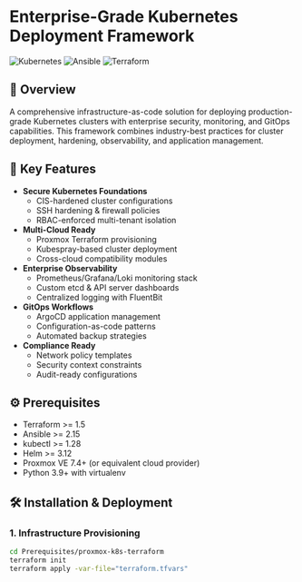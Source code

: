 # Enterprise-Grade Kubernetes Deployment Framework

![Kubernetes](https://img.shields.io/badge/kubernetes-326CE5?style=for-the-badge&logo=kubernetes&logoColor=white)
![Ansible](https://img.shields.io/badge/ansible-%231A1918.svg?style=for-the-badge&logo=ansible&logoColor=white)
![Terraform](https://img.shields.io/badge/terraform-%235835CC.svg?style=for-the-badge&logo=terraform&logoColor=white)

## 📖 Overview
A comprehensive infrastructure-as-code solution for deploying production-grade Kubernetes clusters with enterprise security, monitoring, and GitOps capabilities. This framework combines industry-best practices for cluster deployment, hardening, observability, and application management.

## 🚀 Key Features
- **Secure Kubernetes Foundations**
  - CIS-hardened cluster configurations
  - SSH hardening & firewall policies
  - RBAC-enforced multi-tenant isolation
- **Multi-Cloud Ready**
  - Proxmox Terraform provisioning
  - Kubespray-based cluster deployment
  - Cross-cloud compatibility modules
- **Enterprise Observability**
  - Prometheus/Grafana/Loki monitoring stack
  - Custom etcd & API server dashboards
  - Centralized logging with FluentBit
- **GitOps Workflows**
  - ArgoCD application management
  - Configuration-as-code patterns
  - Automated backup strategies
- **Compliance Ready**
  - Network policy templates
  - Security context constraints
  - Audit-ready configurations

## ⚙️ Prerequisites
- Terraform >= 1.5
- Ansible >= 2.15
- kubectl >= 1.28
- Helm >= 3.12
- Proxmox VE 7.4+ (or equivalent cloud provider)
- Python 3.9+ with virtualenv

## 🛠️ Installation & Deployment

### 1. Infrastructure Provisioning
```bash
cd Prerequisites/proxmox-k8s-terraform
terraform init
terraform apply -var-file="terraform.tfvars"


